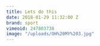 ```yaml
---
title: Lets do this
date: 2018-01-29 11:32:00 Z
brand: sport
vimeoid: 247803738
image: "/uploads/OH%20MY%203.jpg"
---
```



